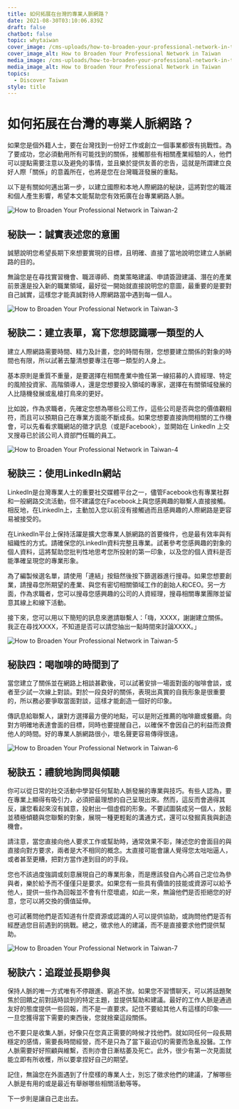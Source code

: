 ```yaml
---
title: 如何拓展在台灣的專業人脈網路？
date: 2021-08-30T03:10:06.839Z
draft: false
chatbot: false
topic: whytaiwan
cover_image: /cms-uploads/how-to-broaden-your-professional-network-in-taiwan-1.jpg
cover_image_alt: How to Broaden Your Professional Network in Taiwan
media_image: /cms-uploads/how-to-broaden-your-professional-network-in-taiwan-1.jpg
media_image_alt: How to Broaden Your Professional Network in Taiwan
topics:
  - Discover Taiwan
style: title
---
```

# 如何拓展在台灣的專業人脈網路？

如果您是個外籍人士，要在台灣找到一份好工作或創立一個事業都很有挑戰性。為了要成功，您必須動用所有可能找到的關係，接觸那些有相關產業經驗的人，他們可以提點需要注意以及避免的事情，並且樂於提供友善的忠告，這就是所謂建立良好人際「關係」的意義所在，也將是您在台灣職涯發展的重點。

以下是有關如何邁出第一步，以建立國際和本地人際網路的秘訣，這將對您的職涯和個人產生影響，希望本文能幫助您有效拓廣在台專業網路人脈。

![How to Broaden Your Professional Network in Taiwan-2](/cms-uploads/how-to-broaden-your-professional-network-in-taiwan-2.jpg)

## 秘訣一：誠實表述您的意圖

誠懇說明您希望長期下來想要實現的目標，且明確、直接了當地說明您建立人脈網路的目的。

無論您是在尋找實習機會、職涯導師、商業策略建議、申請簽證建議、潛在的產業前景還是投入新的職業領域，最好從一開始就直接說明您的意圖，最重要的是要對自己誠實，這樣您才能真誠對待人際網路當中遇到每一個人。

![How to Broaden Your Professional Network in Taiwan-3](/cms-uploads/how-to-broaden-your-professional-network-in-taiwan-3.jpg)

## 秘訣二：建立表單，寫下您想認識哪一類型的人

建立人際網路需要時間、精力及計畫，您的時間有限，您想要建立關係的對象的時間也有限，所以試著去釐清想要專注在哪一類型的人身上。

基本原則是重質不重量，是要選擇在相關產業中擔任第一線招募的人資經理、特定的風險投資家、高階領導人，還是您想要投入領域的專家，選擇在有關領域發展的人比隨機發展或亂槍打鳥來的更好。

比如說，作為求職者，先確定您想為哪些公司工作，這些公司是否與您的價值觀相符，而且可以預期自己在專業方面能不斷成長。如果您想要直接詢問相關的工作機會，可以先看看求職網站的徵才訊息（或是Facebook），並開始在 LinkedIn 上交叉搜尋已於該公司人資部門任職的員工。

![How to Broaden Your Professional Network in Taiwan-4](/cms-uploads/how-to-broaden-your-professional-network-in-taiwan-4.jpg)

## 秘訣三：使用LinkedIn網站

LinkedIn是台灣專業人士的重要社交媒體平台之一，儘管Facebook也有專業社群和一般網路交流活動，但不建議您在Facebook上與您感興趣的聯繫人直接接觸。相反地，在LinkedIn上，主動加入您以前沒有接觸過而且感興趣的人際網路是更容易被接受的。

在LinkedIn平台上保持活躍是擴大您專業人脈網路的首要條件，也是最有效率與有組織性的方式。請確保您的LinkedIn資料完整且專業。試著參考您感興趣的對象的個人資料，這將幫助您批判性地思考您所投射的第一印象，以及您的個人資料是否能準確呈現您的專業形象。

為了編製候選名單，請使用「連結」按鈕然後按下篩選器進行搜尋。如果您想要創業，請搜尋您所期望的產業、與您有密切相關領域工作的創始人和CEO。另一方面，作為求職者，您可以搜尋您感興趣的公司的人資經理，搜尋相關專業團隊並留意其線上和線下活動。

接下來，您可以用以下簡短的訊息來邀請聯繫人：「嗨，XXXX，謝謝建立關係。我正在尋找XXXX，不知道是否可以請您抽出一點時間來討論XXXX。」

![How to Broaden Your Professional Network in Taiwan-5](/cms-uploads/how-to-broaden-your-professional-network-in-taiwan-5.jpg)

## 秘訣四：喝咖啡的時間到了

當您建立了關係並在網路上相談甚歡後，可以試著安排一場面對面的咖啡會談，或者至少試一次線上對談。對於一段良好的關係，表現出真實的自我形象是很重要的，所以務必要爭取當面對談，這樣才能創造一個好的印象。

傳訊息給聯繫人，讓對方選擇最方便的地點，可以是附近推薦的咖啡廳或餐廳。向對方明確地表達會面的目標，同時也要提醒自己，以確保不會因自己的利益而浪費他人的時間。好的專業人脈網路很小，壞名聲更容易傳得很遠。

![How to Broaden Your Professional Network in Taiwan-6](/cms-uploads/how-to-broaden-your-professional-network-in-taiwan-6.jpg)

## 秘訣五：禮貌地詢問與傾聽

你可以從日常的社交活動中學習任何幫助人脈發展的專業與技巧。有些人認為，要在專業上顯得有吸引力，必須把最理想的自己呈現出來。然而，這反而會適得其反，讓您看起來沒有誠意，投射出一個虛假的形象。不要試圖裝成另一個人，放鬆並積極傾聽與您聯繫的對象，展現一種更輕鬆的溝通方式，還可以發掘真我與創造機會。

請注意，當您直接向他人要求工作或幫助時，通常效果不彰，陳述您的會面目的與直接向對方要求，兩者是大不相同的概念。太直接可能會讓人覺得您太咄咄逼人，或者甚至更糟，把對方當作達到目的的手段。

您也不該過度強調或刻意展現自己的專業形象，而是應該發自內心將自己定位為參與者，樂於給予而不僅僅只是要求。如果您有一些具有價值的技能或資源可以給予他人，提供一些作為回報並不會有什麼壞處，如此一來，無論他們是否拒絕您的好意，您可以將交換的價值延伸。

也可試著問他們是否知道有什麼資源或認識的人可以提供協助，或詢問他們是否有經歷過您目前遇到的挑戰。總之，徵求他人的建議，而不是直接要求他們提供幫助。

![How to Broaden Your Professional Network in Taiwan-7](/cms-uploads/how-to-broaden-your-professional-network-in-taiwan-7.jpg)

## 秘訣六：追蹤並長期參與

保持人脈的唯一方式唯有不停跟進、窮追不放。如果您不習慣聊天，可以將話題聚焦於回饋之前對話時談到的特定主題，並提供幫助和建議。最好的工作人脈是通過友好的態度提供一些回報，而不是一直要求。記住不要給其他人有這樣的印象——一旦您獲得當下需要的東西後，您就捨棄這段關係。

也不要只是收集人脈，好像只在您真正需要的時候才找他們。就如同任何一段長期穩定的感情，需要長時間經營，而不是只為了當下最迫切的需要而急亂投醫。工作人脈需要好好照顧與維繫，否則亦會日漸枯萎及死亡。此外，很少有第一次見面就能立即有所收穫，所以要拿捏好自己的期望。

記住，無論您在外面遇到了什麼樣的專業人士，別忘了徵求他們的建議，了解哪些人脈是有用的或是最近有舉辦哪些相關活動等等。

下一步則是讓自己走出去。